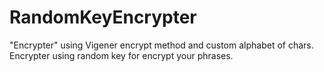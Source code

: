 # RandomKeyEncrypter
"Encrypter" using Vigener encrypt method and custom alphabet of chars.
Encrypter using random key for encrypt your phrases.
